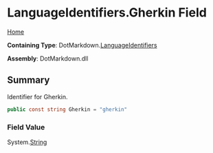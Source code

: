 # LanguageIdentifiers\.Gherkin Field

[Home](../../../README.md)

**Containing Type**: DotMarkdown\.[LanguageIdentifiers](../README.md)

**Assembly**: DotMarkdown\.dll

## Summary

Identifier for Gherkin\.

```csharp
public const string Gherkin = "gherkin"
```

### Field Value

System\.[String](https://docs.microsoft.com/en-us/dotnet/api/system.string)


